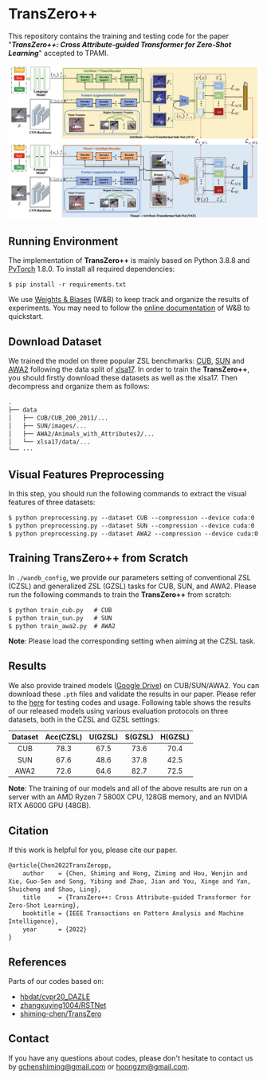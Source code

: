 # TransZero++ 

This repository contains the training and testing code for the paper "***TransZero++: Cross Attribute-guided Transformer for Zero-Shot Learning***" accepted to TPAMI.

![](figs/tzpp.png)

## Running Environment
The implementation of **TransZero++** is mainly based on Python 3.8.8 and [PyTorch](https://pytorch.org/) 1.8.0. To install all required dependencies:
```
$ pip install -r requirements.txt
```

We use [Weights & Biases](https://wandb.ai/site) (W&B) to keep track and organize the results of experiments. You may need to follow the [online documentation](https://docs.wandb.ai/quickstart) of W&B to quickstart. 


## Download Dataset 

We trained the model on three popular ZSL benchmarks: [CUB](http://www.vision.caltech.edu/visipedia/CUB-200-2011.html), [SUN](http://cs.brown.edu/~gmpatter/sunattributes.html) and [AWA2](http://cvml.ist.ac.at/AwA2/) following the data split of [xlsa17](http://datasets.d2.mpi-inf.mpg.de/xian/xlsa17.zip). In order to train the **TransZero++**, you should firstly download these datasets as well as the xlsa17. Then decompress and organize them as follows: 
```
.
├── data
│   ├── CUB/CUB_200_2011/...
│   ├── SUN/images/...
│   ├── AWA2/Animals_with_Attributes2/...
│   └── xlsa17/data/...
└── ···
```


## Visual Features Preprocessing

In this step, you should run the following commands to extract the visual features of three datasets:

```
$ python preprocessing.py --dataset CUB --compression --device cuda:0
$ python preprocessing.py --dataset SUN --compression --device cuda:0
$ python preprocessing.py --dataset AWA2 --compression --device cuda:0
```

## Training TransZero++ from Scratch
In `./wandb_config`, we provide our parameters setting of conventional ZSL (CZSL) and generalized ZSL (GZSL) tasks for CUB, SUN, and AWA2. Please run the following commands to train the **TransZero++** from scratch:

```
$ python train_cub.py   # CUB
$ python train_sun.py   # SUN
$ python train_awa2.py  # AWA2
```
**Note**: Please load the corresponding setting when aiming at the CZSL task.



## Results

We also provide trained models ([Google Drive](https://drive.google.com/drive/folders/1rNHCglaSD_Q5se1rs5qIh6QNtMDCZokc?usp=sharing)) on CUB/SUN/AWA2. You can download these `.pth` files and validate the results in our paper. Please refer to the [here](https://github.com/shiming-chen/TransZero_pp/tree/f8251f2991c31775d6eb0367986321a681429713) for testing codes and usage.
Following table shows the results of our released models using various evaluation protocols on three datasets, both in the CZSL and GZSL settings:

| Dataset | Acc(CZSL) | U(GZSL) | S(GZSL) | H(GZSL) |
| :-----: | :-----: | :-----: | :-----: | :-----: |
| CUB | 78.3 | 67.5 | 73.6 | 70.4 |
| SUN | 67.6 | 48.6 | 37.8 | 42.5 |
| AWA2 | 72.6 | 64.6 | 82.7 | 72.5 |

**Note**:  The training of our models and all of the above results are run on a server with an AMD Ryzen 7 5800X CPU, 128GB memory, and an NVIDIA RTX A6000 GPU (48GB).

## Citation
If this work is helpful for you, please cite our paper.

```
@article{Chen2022TransZeropp,
    author    = {Chen, Shiming and Hong, Ziming and Hou, Wenjin and Xie, Guo-Sen and Song, Yibing and Zhao, Jian and You, Xinge and Yan, Shuicheng and Shao, Ling},
    title     = {TransZero++: Cross Attribute-guided Transformer for Zero-Shot Learning},
    booktitle = {IEEE Transactions on Pattern Analysis and Machine Intelligence},
    year      = {2022}
}
```

## References
Parts of our codes based on:
* [hbdat/cvpr20_DAZLE](https://github.com/hbdat/cvpr20_DAZLE)
* [zhangxuying1004/RSTNet](https://github.com/zhangxuying1004/RSTNet)
* [shiming-chen/TransZero](https://github.com/shiming-chen/TransZero)

## Contact
If you have any questions about codes, please don't hesitate to contact us by gchenshiming@gmail.com or hoongzm@gmail.com.
